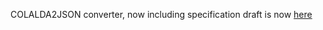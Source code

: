 COLALDA2JSON converter, now including specification draft is now [here](https://github.com/KhronosGroup/glTF/)
